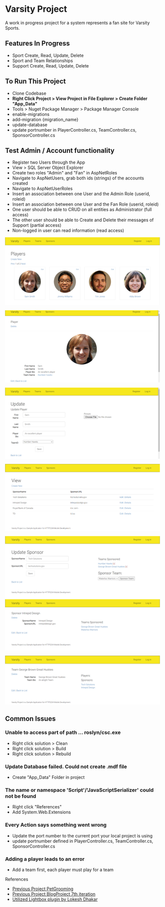 # Varsity Project
A work in progress project for a system represents a fan site for Varsity Sports.


## Features In Progress
- Sport Create, Read, Update, Delete
- Sport and Team Relationships
- Support Create, Read, Update, Delete

## To Run This Project
- Clone Codebase
- **Right Click Project > View Project in File Explorer > Create Folder "App_Data"**
- Tools > Nuget Package Manager > Package Manager Console
- enable-migrations
- add-migration {migration_name}
- update-database
- update portnumber in PlayerController.cs, TeamController.cs, SponsorController.cs

## Test Admin / Account functionality
- Register two Users through the App
- View > SQL Server Object Explorer
- Create two roles "Admin" and "Fan" in AspNetRoles
- Navigate to AspNetUsers, grab both ids (strings) of the accounts created
- Navigate to AspNetUserRoles
- Insert an association between one User and the Admin Role (userid, roleid)
- Insert an association between one User and the Fan Role (userid, roleid)
- One user should be able to CRUD on all entities as Administrator (full access)
- The other user should be able to Create and Delete their messages of Support (partial access)
- Non-logged in user can read information (read access)



![Listing Players](https://github.com/christinebittle/varsity_mvp/blob/master/varsity_w_auth/assets/listplayers.png)

![Showing Player](https://github.com/christinebittle/varsity_mvp/blob/master/varsity_w_auth/assets/showplayer.png)

![Updating a player](https://github.com/christinebittle/varsity_mvp/blob/master/varsity_w_auth/assets/updateplayer.png)


![Listing Sponsors](https://github.com/christinebittle/varsity_mvp/blob/master/varsity_w_auth/assets/listsponsors.png)


![Update Sponsor](https://github.com/christinebittle/varsity_mvp/blob/master/varsity_w_auth/assets/updatesponsor.png)
![Show Sponsor](https://github.com/christinebittle/varsity_mvp/blob/master/varsity_w_auth/assets/showsponsor.png)


![Show Team](https://github.com/christinebittle/varsity_mvp/blob/master/varsity_w_auth/assets/showteam.png)




## Common Issues
### Unable to access part of path ... roslyn/csc.exe
- Right click solution > Clean
- Right click solution > Build
- Right click solution > Rebuild

### Update Database failed. Could not create .mdf file
- Create "App_Data" Folder in project

### The name or namespace 'Script'/'JavaScriptSerializer' could not be found
- Right click "References"
- Add System.Web.Extensions

### Every Action says something went wrong
- Update the port number to the current port your local project is using
- update portnumber defined in PlayerController.cs, TeamController.cs, SponsorController.cs

### Adding a player leads to an error
- Add a team first, each player must play for a team

References
- [Previous Project PetGrooming](https://github.com/christinebittle/PetGroomingMVC)
- [Previous Project BlogProject 7th iteration](https://github.com/christinebittle/BlogProject_7)
- [Utilized Lightbox plugin by Lokesh Dhakar](https://lokeshdhakar.com/projects/lightbox2/)
